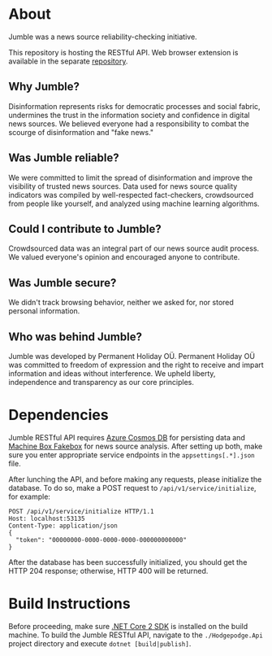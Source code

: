 # About

Jumble was a news source reliability-checking initiative.

This repository is hosting the RESTful API. Web browser extension is available in the separate [repository](https://github.com/ProjectJumble/hodgepodge-web-extension).

## Why Jumble?

Disinformation represents risks for democratic processes and social fabric, undermines the trust in the information society and confidence in digital news sources. We believed everyone had a responsibility to combat the scourge of disinformation and "fake news."

## Was Jumble reliable?

We were committed to limit the spread of disinformation and improve the visibility of trusted news sources. Data used for news source quality indicators was compiled by well-respected fact-checkers, crowdsourced from people like yourself, and analyzed using machine learning algorithms.

## Could I contribute to Jumble?

Crowdsourced data was an integral part of our news source audit process. We valued everyone's opinion and encouraged anyone to contribute.

## Was Jumble secure?

We didn't track browsing behavior, neither we asked for, nor stored personal information.

## Who was behind Jumble?

Jumble was developed by Permanent Holiday OÜ. Permanent Holiday OÜ was committed to freedom of expression and the right to receive and impart information and ideas without interference. We upheld liberty, independence and transparency as our core principles.

# Dependencies

Jumble RESTful API requires [Azure Cosmos DB](https://docs.microsoft.com/en-us/azure/cosmos-db/introduction) for persisting data and [Machine Box Fakebox](https://machinebox.io/docs/fakebox) for news source analysis. After setting up both, make sure you enter appropriate service endpoints in the `appsettings[.*].json` file.

After lunching the API, and before making any requests, please initialize the database. To do so, make a POST request to `/api/v1/service/initialize`, for example:

```
POST /api/v1/service/initialize HTTP/1.1
Host: localhost:53135
Content-Type: application/json
{
  "token": "00000000-0000-0000-0000-000000000000"
}
```

After the database has been successfully initialized, you should get the HTTP 204 response; otherwise, HTTP 400 will be returned.

# Build Instructions

Before proceeding, make sure [.NET Core 2 SDK](https://dotnet.microsoft.com/download) is installed on the build machine. To build the Jumble RESTful API, navigate to the `./Hodgepodge.Api` project directory and execute `dotnet [build|publish]`.
